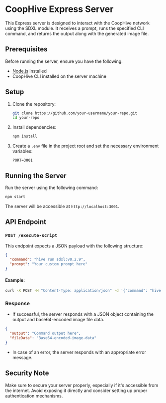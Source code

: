 # CoopHive Express Server

This Express server is designed to interact with the CoopHive network using the SDXL module. It receives a prompt, runs the specified CLI command, and returns the output along with the generated image file.

## Prerequisites

Before running the server, ensure you have the following:

- [Node.js](https://nodejs.org/) installed
- CoopHive CLI installed on the server machine

## Setup

1. Clone the repository:

   ```bash
   git clone https://github.com/your-username/your-repo.git
   cd your-repo
   ```

2. Install dependencies:

   ```bash
   npm install
   ```

3. Create a `.env` file in the project root and set the necessary environment variables:

   ```env
   PORT=3001
   ```

## Running the Server

Run the server using the following command:

```bash
npm start
```

The server will be accessible at `http://localhost:3001`.

## API Endpoint

### `POST /execute-script`

This endpoint expects a JSON payload with the following structure:

```json
{
  "command": "hive run sdxl:v0.2.9",
  "prompt": "Your custom prompt here"
}
```

#### Example:

```bash
curl -X POST -H "Content-Type: application/json" -d '{"command": "hive run sdxl:v0.2.9", "prompt": "Your custom prompt here"}' http://localhost:3001/execute-script
```

### Response

- If successful, the server responds with a JSON object containing the output and base64-encoded image file data.

```json
{
  "output": "Command output here",
  "fileData": "Base64-encoded-image-data"
}
```

- In case of an error, the server responds with an appropriate error message.

## Security Note

Make sure to secure your server properly, especially if it's accessible from the internet. Avoid exposing it directly and consider setting up proper authentication mechanisms.
